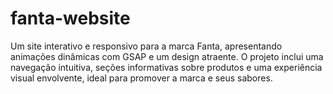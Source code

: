 # fanta-website
Um site interativo e responsivo para a marca Fanta, apresentando animações dinâmicas com GSAP e um design atraente. O projeto inclui uma navegação intuitiva, seções informativas sobre produtos e uma experiência visual envolvente, ideal para promover a marca e seus sabores.

